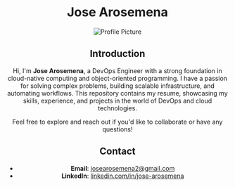 <div align="center">

# Jose Arosemena 

![Profile Picture](.ProdHeadshot.jfif) 

## Introduction

Hi, I'm **Jose Arosemena**, a DevOps Engineer with a strong foundation in cloud-native computing and object-oriented programming. I have a passion for solving complex problems, building scalable infrastructure, and automating workflows. This repository contains my resume, showcasing my skills, experience, and projects in the world of DevOps and cloud technologies.

Feel free to explore and reach out if you'd like to collaborate or have any questions!

## Contact

- **Email**: josearosemena2@gmail.com
- **LinkedIn**: [linkedin.com/in/jose-arosemena](https://www.linkedin.com/in/jose-arosemena/)



</div>
